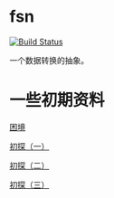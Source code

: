 # fsn

[![Build Status](https://travis-ci.org/scalax/fsn.svg?branch=master)](https://travis-ci.org/scalax/fsn)

一个数据转换的抽象。

# 一些初期资料

[困境](documentation/doc-01.md "困境")

[初探（一）](documentation/doc-02.md "初探（一）")

[初探（二）](documentation/doc-03.md "初探（二）")

[初探（三）](documentation/doc-04.md "初探（二）")